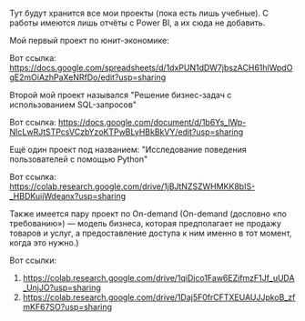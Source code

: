 Тут будут хранится все мои проекты (пока есть лишь учебные). С работы имеются лишь отчёты с Power BI, а их сюда не добавить.


Мой первый проект по юнит-экономике: 

Вот ссылка: https://docs.google.com/spreadsheets/d/1dxPUN1dDW7jbszACH61hlWpdOgE2mOiAzhPaXeNRfDo/edit?usp=sharing

Второй мой проект назывался "Решение бизнес-задач с использованием SQL-запросов"

Вот ссылка: https://docs.google.com/document/d/1b6Ys_lWp-NIcLwRJtSTPcsVCzbYzoKTPwBLyHBkBkVY/edit?usp=sharing

Ещё один проект под названием: "Исследование поведения пользователей с помощью Python"

Вот ссылка: https://colab.research.google.com/drive/1jBJtNZSZWHMKK8bIS-_HBDKuijWdeanx?usp=sharing

Также имеется пару проект по On-demand (On-demand (дословно «по требованию») — модель бизнеса, которая предполагает не продажу товаров и услуг, а предоставление доступа к ним именно в тот момент, когда это нужно.)

Вот ссылки:
1. https://colab.research.google.com/drive/1qiDico1Faw6EZifmzF1Jf_uUDA_UnjJO?usp=sharing
2. https://colab.research.google.com/drive/1Daj5F0frCFTXEUAUJJpkoB_zfmKF67SO?usp=sharing

